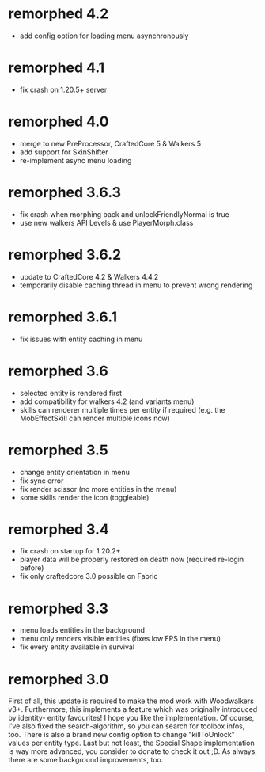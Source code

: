 remorphed 4.2
================

- add config option for loading menu asynchronously

remorphed 4.1
================

- fix crash on 1.20.5+ server

remorphed 4.0
================

- merge to new PreProcessor, CraftedCore 5 & Walkers 5
- add support for SkinShifter
- re-implement async menu loading

remorphed 3.6.3
================

- fix crash when morphing back and unlockFriendlyNormal is true
- use new walkers API Levels & use PlayerMorph.class

remorphed 3.6.2
================

- update to CraftedCore 4.2 & Walkers 4.4.2
- temporarily disable caching thread in menu to prevent wrong rendering

remorphed 3.6.1
================

- fix issues with entity caching in menu

remorphed 3.6
================

- selected entity is rendered first
- add compatibility for walkers 4.2 (and variants menu)
- skills can renderer multiple times per entity if required (e.g. the MobEffectSkill can render multiple icons now)

remorphed 3.5
================

- change entity orientation in menu
- fix sync error
- fix render scissor (no more entities in the menu)
- some skills render the icon (toggleable)

remorphed 3.4
================

- fix crash on startup for 1.20.2+
- player data will be properly restored on death now (required re-login before)
- fix only craftedcore 3.0 possible on Fabric

remorphed 3.3
================

- menu loads entities in the background
- menu only renders visible entities (fixes low FPS in the menu)
- fix every entity available in survival

remorphed 3.0
================
First of all, this update is required to make the mod work with Woodwalkers v3+.
Furthermore, this implements a feature which was originally introduced by identity- entity favourites! I hope you like
the implementation.
Of course, I've also fixed the search-algorithm, so you can search for toolbox infos, too.
There is also a brand new config option to change "killToUnlock" values per entity type.
Last but not least, the Special Shape implementation is way more advanced, you consider to donate to check it out ;D.
As always, there are some background improvements, too.